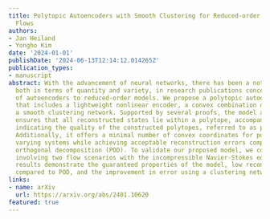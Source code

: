 ```yaml
---
title: Polytopic Autoencoders with Smooth Clustering for Reduced-order Modelling of
  Flows
authors:
- Jan Heiland
- Yongho Kim
date: '2024-01-01'
publishDate: '2024-06-13T12:14:12.014265Z'
publication_types:
- manuscript
abstract: With the advancement of neural networks, there has been a notable increase,
  both in terms of quantity and variety, in research publications concerning the application
  of autoencoders to reduced-order models. We propose a polytopic autoencoder architecture
  that includes a lightweight nonlinear encoder, a convex combination decoder, and
  a smooth clustering network. Supported by several proofs, the model architecture
  ensures that all reconstructed states lie within a polytope, accompanied by a metric
  indicating the quality of the constructed polytopes, referred to as polytope error.
  Additionally, it offers a minimal number of convex coordinates for polytopic linear-parameter
  varying systems while achieving acceptable reconstruction errors compared to proper
  orthogonal decomposition (POD). To validate our proposed model, we conduct simulations
  involving two flow scenarios with the incompressible Navier-Stokes equation. Numerical
  results demonstrate the guaranteed properties of the model, low reconstruction errors
  compared to POD, and the improvement in error using a clustering network.
links:
- name: arXiv
  url: https://arxiv.org/abs/2401.10620
featured: true
---
```

